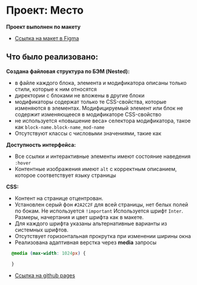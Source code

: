 # Проект: Место

**Проект выполнен по макету**
* [Ссылка на макет в Figma](https://www.figma.com/file/2cn9N9jSkmxD84oJik7xL7/JavaScript.-Sprint-4?node-id=0%3A1)

## Что было реализовано:
**Создана файловая структура по БЭМ (Nested):**
  * в файле каждого блока, элемента и модификатора описаны только стили, которые к ним относятся
  * директории с блоками не вложены в другие блоки
  * модификаторы содержат только те CSS-свойства, которые изменяются в элементах. Модифицируемый
элемент или блок не содержит изменяющееся в модификаторе CSS-свойство
  * не используется «повышение веса» селектора модификатора, такое как ```block-name.block-name_mod-name```
  * Отсутствуют классы с числовыми значениями, такие как <div class="block__first block__1">

**Доступность интерфейса:**
* Все ссылки и интерактивные элементы имеют состояние наведения ```:hover```
* Контентные изображения имеют ```alt``` с корректным описанием, которое соответствует языку страницы

**CSS:**
* Контент на странице отцентрован.
* Установлен серый фон ```#2A2C2F``` для всей страницы, нет белых полей по бокам.
Не используется ```!important```
Используется шрифт ```Inter```. Размеры, начертания и цвет шрифта как в макете.
* Для каждого шрифта указаны альтернативные варианты из системных шрифтов.
* Отсутствует горизонтальная прокрутка при изменении ширины окна
* Реализована адаптивная верстка через **media** запросы
``` css
  @media (max-width: 1024px) {

  }
```
* [Ссылка на github pages](https://dimetio.github.io/projects/PR4/)